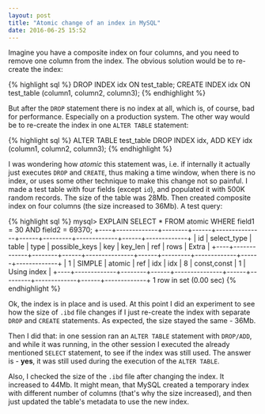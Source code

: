 ```yaml
---
layout: post
title: "Atomic change of an index in MySQL"
date: 2016-06-25 15:52
---
```


Imagine you have a composite index on four columns, and you need to remove one column from the index. The obvious solution would be to re-create the index:
 
{% highlight sql %}
DROP INDEX idx ON test_table;
CREATE INDEX idx ON test_table (column1, column2, column3);
{% endhighlight %}

But after the `DROP` statement there is no index at all, which is, of course, bad for performance. Especially on a production system. The other way would be to re-create the index in one `ALTER TABLE` statement:

{% highlight sql %}
ALTER TABLE test_table
DROP INDEX idx,
ADD KEY idx (column1, column2, column3);
{% endhighlight %}

I was wondering how *atomic* this statement was, i.e. if internally it actually just executes `DROP` and `CREATE`, thus making a time window, when there is no index, or uses some other technique to make this change not so painful. I made a test table with four fields (except `id`), and populated it with 500K random records. The size of the table was 28Mb. Then created composite index on four columns (the size increased to 36Mb). A test query:

{% highlight sql %}
mysql> EXPLAIN SELECT * FROM atomic WHERE field1 = 30 AND field2 = 69370;
+----+-------------+--------+------+---------------+------+---------+-------------+------+-------------+
| id | select_type | table  | type | possible_keys | key  | key_len | ref         | rows | Extra       |
+----+-------------+--------+------+---------------+------+---------+-------------+------+-------------+
|  1 | SIMPLE      | atomic | ref  | idx           | idx  | 8       | const,const |    1 | Using index |
+----+-------------+--------+------+---------------+------+---------+-------------+------+-------------+
1 row in set (0.00 sec)
{% endhighlight %}

Ok, the index is in place and is used. At this point I did an experiment to see how the size of `.ibd` file changes if I just re-create the index with separate `DROP` and `CREATE` statements. As expected, the size stayed the same - 36Mb.

Then I did that: in one session ran an `ALTER TABLE` statement with `DROP/ADD`, and while it was running, in the other session I executed the already mentioned `SELECT` statement, to see if the index was still used. The answer is - **yes**, it was still used during the execution of the `ALTER TABLE`.
 
Also, I checked the size of the `.ibd` file after changing the index. It increased to 44Mb. It might mean, that MySQL created a temporary index with different number of columns (that's why the size increased), and then just updated the table's metadata to use the new index.
